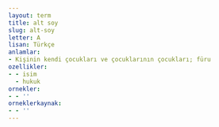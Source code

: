 ```yaml
---
layout: term
title: alt soy
slug: alt-soy
letter: A
lisan: Türkçe
anlamlar:
- Kişinin kendi çocukları ve çocuklarının çocukları; füru
ozellikler:
- - isim
  - hukuk
ornekler:
- - ''
orneklerkaynak:
- - ''
---
```

